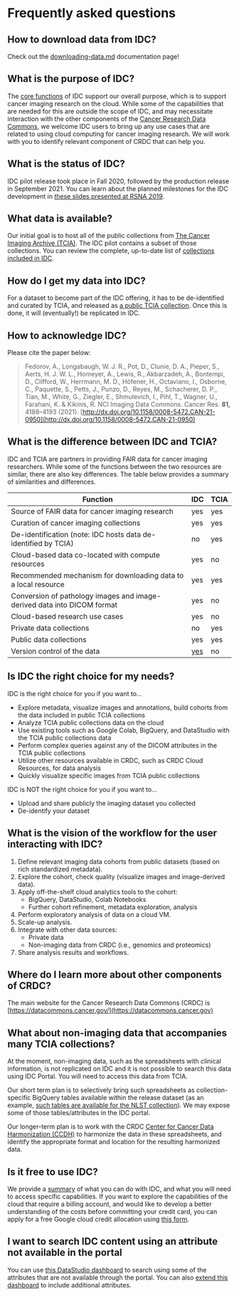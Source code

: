 # Frequently asked questions

## How to download data from IDC?

Check out the [downloading-data.md](data/downloading-data.md "mention") documentation page!

## What is the purpose of IDC?

The [core functions](core-functions-of-idc.md) of IDC support our overall purpose, which is to support cancer imaging research on the cloud. While some of the capabilities that are needed for this are outside the scope of IDC, and may necessitate interaction with the other components of the [Cancer Research Data Commons](https://datacommons.cancer.gov), we welcome IDC users to bring up any use cases that are related to using cloud computing for cancer imaging research. We will work with you to identify relevant component of CRDC that can help you.

## What is the status of IDC?

IDC pilot release took place in Fall 2020, followed by the production release in September 2021. You can learn about the planned milestones for the IDC development in [these slides presented at RSNA 2019](http://bit.ly/idc-rsna19).

## What data is available?

Our initial goal is to host all of the public collections from [The Cancer Imaging Archive (TCIA)](https://www.cancerimagingarchive.net). The IDC pilot contains a subset of those collections. You can review the complete, up-to-date list of [collections included in IDC](https://portal.imaging.datacommons.cancer.gov/collections/).

## How do I get my data into IDC?

For a dataset to become part of the IDC offering, it has to be de-identified and curated by TCIA, and released as [a public TCIA collection](https://www.cancerimagingarchive.net/collections/). Once this is done, it will (eventually!) be replicated in IDC.

## How to acknowledge IDC?

Please cite the paper below:

> Fedorov, A., Longabaugh, W. J. R., Pot, D., Clunie, D. A., Pieper, S., Aerts, H. J. W. L., Homeyer, A., Lewis, R., Akbarzadeh, A., Bontempi, D., Clifford, W., Herrmann, M. D., Höfener, H., Octaviano, I., Osborne, C., Paquette, S., Petts, J., Punzo, D., Reyes, M., Schacherer, D. P., Tian, M., White, G., Ziegler, E., Shmulevich, I., Pihl, T., Wagner, U., Farahani, K. & Kikinis, R. NCI Imaging Data Commons. Cancer Res. **81,** 4188–4193 (2021). [http://dx.doi.org/10.1158/0008-5472.CAN-21-0950](http://dx.doi.org/10.1158/0008-5472.CAN-21-0950)

## What is the difference between IDC and TCIA?

IDC and TCIA are partners in providing FAIR data for cancer imaging researchers. While some of the functions between the two resources are similar, there are also key differences. The table below provides a summary of similarities and differences.

| Function                                                                | **IDC**                        | TCIA |
| ----------------------------------------------------------------------- | ------------------------------ | ---- |
| Source of FAIR data for cancer imaging research                         | yes                            | yes  |
| Curation of cancer imaging collections                                  | yes                            | yes  |
| De-identification (note: IDC hosts data de-identified by TCIA)          | no                             | yes  |
| Cloud-based data co-located with compute resources                      | yes                            | no   |
| Recommended mechanism for downloading data to a local resource          | yes                            | yes  |
| Conversion of pathology images and image-derived data into DICOM format | yes                            | no   |
| Cloud-based research use cases                                          | yes                            | no   |
| Private data collections                                                | no                             | yes  |
| Public data collections                                                 | yes                            | yes  |
| Version control of the data                                             | [yes](data/data-versioning.md) | no   |

## Is IDC the right choice for my needs?

IDC is the right choice for you if you want to...

* Explore metadata, visualize images and annotations, build cohorts from the data included in public TCIA collections
* Analyze TCIA public collections data on the cloud
* Use existing tools such as Google Colab, BigQuery, and DataStudio with the TCIA public collections data
* Perform complex queries against any of the DICOM attributes in the TCIA public collections
* Utilize other resources available in CRDC, such as CRDC Cloud Resources, for data analysis
* Quickly visualize specific images from TCIA public collections

IDC is NOT the right choice for you if you want to...

* Upload and share publicly the imaging dataset you collected
* De-identify your dataset

## What is the vision of the workflow for the user interacting with IDC?

1. Define relevant imaging data cohorts from public datasets (based on rich standardized metadata).
2. Explore the cohort, check quality (visualize images and image-derived data).
3. Apply off-the-shelf cloud analytics tools to the cohort:
   * BigQuery, DataStudio, Colab Notebooks
   * Further cohort refinement, metadata exploration, analysis
4. Perform exploratory analysis of data on a cloud VM.
5. Scale-up analysis.
6. Integrate with other data sources:
   * Private data
   * Non-imaging data from CRDC (i.e., genomics and proteomics)
7. Share analysis results and workflows.

## Where do I learn more about other components of CRDC?

The main website for the Cancer Research Data Commons (CRDC) is [https://datacommons.cancer.gov/](https://datacommons.cancer.gov)

## What about non-imaging data that accompanies many TCIA collections?

At the moment, non-imaging data, such as the spreadsheets with clinical information, is not replicated on IDC and it is not possible to search this data using IDC Portal. You will need to access this data from TCIA.

Our short term plan is to selectively bring such spreadsheets as collection-specific BigQuery tables available within the release dataset (as an example, [such tables are available for the NLST collection](data/organization-of-data/files-and-metadata.md)). We may expose some of those tables/attributes in the IDC portal.

Our longer-term plan is to work with the CRDC [Center for Cancer Data Harmonization (CCDH)](https://datacommons.cancer.gov/center-cancer-data-harmonization) to harmonize the data in these spreadsheets, and identify the appropriate format and location for the resulting harmonized data.

## Is it free to use IDC?

We provide a [summary](getting-started-with-idc.md) of what you can do with IDC, and what you will need to access specific capabilities. If you want to explore the capabilities of the cloud that require a billing account, and would like to develop a better understanding of the costs before committing your credit card, you can apply for a free Google cloud credit allocation using [this form](https://docs.google.com/forms/d/e/1FAIpQLSfXvXqficGaVEalJI3ym6rKqarmW\_YUUWG6A4U8pclvR8MmRQ/viewform).

## I want to search IDC content using an attribute not available in the portal

You can use [this DataStudio dashboard](https://datastudio.google.com/reporting/ab96379c-e134-414f-8996-188e678f1b70/page/KHtxB) to search using some of the attributes that are not available through the portal. You can also [extend this dashboard](cookbook/data-studio/cohort-dashboard.md) to include additional attributes.
